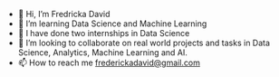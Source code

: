 - 👋 Hi, I’m Fredricka David
- 👀 I’m learning Data Science and Machine Learning
- 🌱 I have done two internships in Data Science
- 💞️ I’m looking to collaborate on real world projects and tasks in Data Science, Analytics, Machine Learning and AI.
- 📫 How to reach me frederickadavid@gmail.com

<!---
Fredricka23/Fredricka23 is a ✨ special ✨ repository because its `README.md` (this file) appears on your GitHub profile.
You can click the Preview link to take a look at your changes.
--->
